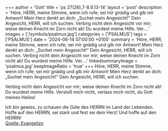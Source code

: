 +++
author = 'Gott'
title = 'ps 27(26),7-8.9.13-14'
layout = 'post'
description = 'Höre, HERR, meine Stimme, wenn ich rufe;  sei mir gnädig und gib mir Antwort! Mein Herz denkt an dich: „Suchet mein Angesicht!“  Dein Angesicht, HERR, will ich suchen.  Verbirg nicht dein Angesicht vor mir;  weise deinen Knecht im Zorn nicht ab!  Du wurdest meine Hilfe.  Ver....'
images = ['/symbols/psalmus.jpg']
categories = ['PSALMUS']
tags = ['PSALMUS']
date = '2024-06-14 07:00:00 +0100'
summary = 'Höre, HERR, meine Stimme, wenn ich rufe;  sei mir gnädig und gib mir Antwort! Mein Herz denkt an dich: „Suchet mein Angesicht!“  Dein Angesicht, HERR, will ich suchen.  Verbirg nicht dein Angesicht vor mir;  weise deinen Knecht im Zorn nicht ab!  Du wurdest meine Hilfe.  Ver....'
linkedsummaryImage = 'psalmus.jpg'
keepImageRatio = 'true'
+++
Höre, HERR, meine Stimme, wenn ich rufe; 
sei mir gnädig und gib mir Antwort!
Mein Herz denkt an dich: „Suchet mein Angesicht!“ 
Dein Angesicht, HERR, will ich suchen.

Verbirg nicht dein Angesicht vor mir; 
weise deinen Knecht im Zorn nicht ab! 
Du wurdest meine Hilfe. 
Verstoß mich nicht, verlass mich nicht, 
du Gott meines Heiles!

Ich bin gewiss, zu schauen 
die Güte des HERRN im Land der Lebenden.<!--more-->
Hoffe auf den HERRN, sei stark 
und fest sei dein Herz! Und hoffe auf den HERRN!<br> [Quelle: Evangelizo](https://evangeliumtagfuertag.org/DE/gospel)